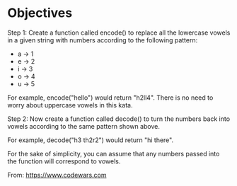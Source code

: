 # Objectives

Step 1: Create a function called encode() to replace all the lowercase vowels in a given string with numbers according to the following pattern:

- a -> 1
- e -> 2
- i -> 3
- o -> 4
- u -> 5

For example, encode("hello") would return "h2ll4". There is no need to worry about uppercase vowels in this kata.

Step 2: Now create a function called decode() to turn the numbers back into vowels according to the same pattern shown above.

For example, decode("h3 th2r2") would return "hi there".

For the sake of simplicity, you can assume that any numbers passed into the function will correspond to vowels.

From: https://www.codewars.com